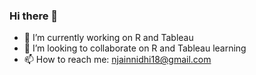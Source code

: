 ### Hi there 👋
- 🔭 I’m currently working on R and Tableau
- 👯 I’m looking to collaborate on R and Tableau learning
- 📫 How to reach me: njainnidhi18@gmail.com

<!--
**NidhiJain18/NidhiJain18** is a ✨ _special_ ✨ repository because its `README.md` (this file) appears on your GitHub profile.

Here are some ideas to get you started:

- 🔭 I’m currently working on R and Tableau
- 🌱 I’m currently learning R

-->
